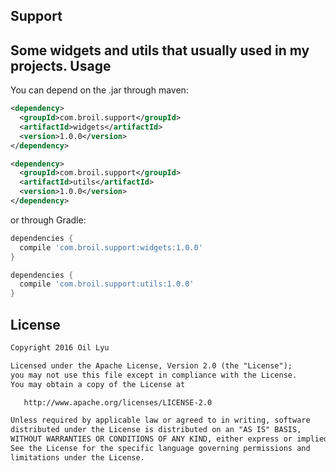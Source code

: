 Support
-------
Some widgets and utils that usually used in my projects.
Usage
-------
You can depend on the .jar through maven:
```xml
<dependency>
  <groupId>com.broil.support</groupId>
  <artifactId>widgets</artifactId>
  <version>1.0.0</version>
</dependency>
```
```xml
<dependency>
  <groupId>com.broil.support</groupId>
  <artifactId>utils</artifactId>
  <version>1.0.0</version>
</dependency>
```
or through Gradle:
```groovy
dependencies {
  compile 'com.broil.support:widgets:1.0.0'
}
```
```groovy
dependencies {
  compile 'com.broil.support:utils:1.0.0'
}
```
License
-------
```xml
Copyright 2016 Oil Lyu

Licensed under the Apache License, Version 2.0 (the "License");
you may not use this file except in compliance with the License.
You may obtain a copy of the License at

   http://www.apache.org/licenses/LICENSE-2.0

Unless required by applicable law or agreed to in writing, software
distributed under the License is distributed on an "AS IS" BASIS,
WITHOUT WARRANTIES OR CONDITIONS OF ANY KIND, either express or implied.
See the License for the specific language governing permissions and
limitations under the License.
```
